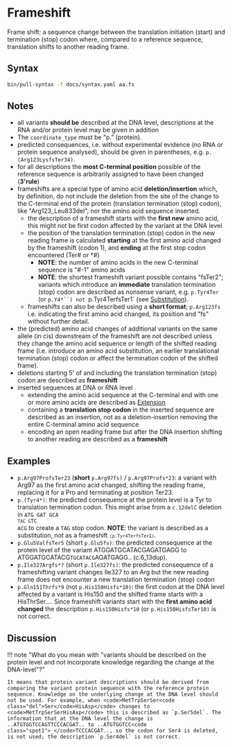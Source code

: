 # Frameshift

<!-- ## Definition -->

Frame shift: a sequence change between the translation initiation (start) and termination (stop) codon where, compared to a reference sequence, translation shifts to another reading frame.

## Syntax

```sh exec="true"
bin/pull-syntax -f docs/syntax.yaml aa.fs
```

## Notes

- all variants **should be** described at the DNA level, descriptions at the RNA and/or protein level may be given in addition
- The `coordinate_type` must be "p." (protein).
- predicted consequences, i.e. without experimental evidence (no RNA or protein sequence analysed), should be given in parentheses, e.g. `p.(Arg123LysfsTer34)`.
- for all descriptions the **most C-terminal position** possible of the reference sequence is arbitrarily assigned to have been changed (**3'rule**)
- frameshifts are a special type of amino acid **deletion/insertion** which, by definition, do not include the deletion from the site of the change to the C-terminal end of the protein (translation termination (stop) codon), like "Arg123_Leu833del", nor the amino acid sequence inserted.
  - the description of a frameshift starts with the **first new** amino acid, this might not be first codon affected by the variant at the DNA level
  - the position of the translation termination (stop) codon in the new reading frame is calculated **starting** at the first amino acid changed by the frameshift (codon 1), and **ending** at the first stop codon encountered (Ter# or \*#)
    - **NOTE**: the number of amino acids in the new C-terminal sequence is "#-1" amino acids
    - **NOTE**: the shortest frameshift variant possible contains "fsTer2"; variants which introduce an **immediate** translation termination (stop) codon are described as nonsense variant, e.g. `p.Tyr4Ter` (or `p.Y4*``) not `p.Tyr4TerfsTer1` (see [Substitution](substitution.md)).
  - frameshifts can also be described using a **short format**; `p.Arg123fs` i.e. indicating the first amino acid changed, its position and "fs" without further detail.
- the (predicted) amino acid changes of additional variants on the same allele (in cis) downstream of the frameshift are not described unless they change the amino acid sequence or length of the shifted reading frame (i.e. introduce an amino acid substitution, an earlier translational termination (stop) codon or affect the termination codon of the shifted frame).
- deletions starting 5' of and including the translation termination (stop) codon are described as **frameshift**
- inserted sequences at DNA or RNA level
  - extending the amino acid sequence at the C-terminal end with one or more amino acids are described as [Extension](extension.md)
  - containing a **translation stop codon** in the inserted sequence are described as an insertion, not as a deletion-insertion removing the entire C-terminal amino acid sequence
  - encoding an open reading frame but after the DNA insertion shifting to another reading are described as a **frameshift**

## Examples

- `p.Arg97ProfsTer23` (**short** `p.Arg97fs)` / `p.Arg97Profs*23`: a variant with Arg97 as the first amino acid changed, shifting the reading frame, replacing it for a Pro and terminating at position Ter23.
- `p.(Tyr4*)`: the predicted consequence at the protein level is a Tyr to translation termination codon. This might arise from a `c.12delC` deletion in <code>ATG GAT GCA <code class="stop">TA</code><code
    class="del">C</code><code> </code><code class="stop">G</code>TC ACG</code> to create a <code class="stop">TAG</code> stop codon. **NOTE**: the variant is described as a substitution, not as a frameshift <code class="invalid">`(p.Tyr4TerfsTer1)`</code>.
- `p.Glu5ValfsTer5` (short `p.Glu5fs)`: the predicted consequence at the protein level of the variant ATGGATGCATACGAGATGAGG to ATGGATGCATACG<code class="spot1">TGCATACG</code>AGATGAGG.. (c.6_13dup).
- `p.Ile327Argfs*?` (short `p.Ile327fs)`: the predicted consequence of a frameshifting variant changes Ile327 to an Arg but the new reading frame does not encounter a new translation termination (stop) codon
- `p.Gln151Thrfs*9` (not `p.His150Hisfs*10)`: the first codon at the DNA level affected by a variant is His150 and the shifted frame starts with a HisThrSer.... Since frameshift variants start with the **first amino acid changed** the description `p.His150Hisfs*10` (or `p.His150HisfsTer10)` is not correct.

## Discussion

!!! note "What do you mean with "variants should be described on the protein level and not incorporate knowledge regarding the change at the DNA-level"?"

    It means that protein variant descriptions should be derived from comparing the variant protein sequence with the reference protein sequence. Knowledge on the underlying change at the DNA level should not be used. For example, when <code>MetTrpSerSer<code class="del">Ser</code>HisAsp</code> changes to <code>MetTrpSerSerHisAsp</code> this is described as `p.Ser5del`. The information that at the DNA level the change is ..ATGTGGTCCAGTTCCCACGAT.. to ..ATGTGGTCC<code class="spot1">_</code>TCCCACGAT.., so the codon for Ser4 is deleted, is not used; the description `p.Ser4del` is not correct.
